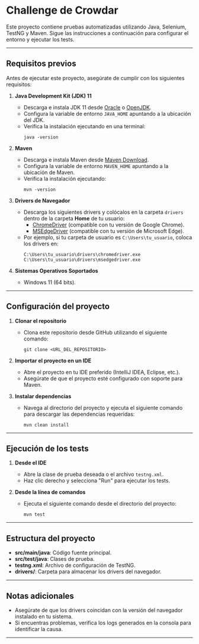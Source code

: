 # Challenge de Crowdar

Este proyecto contiene pruebas automatizadas utilizando Java, Selenium, TestNG y Maven. Sigue las instrucciones a continuación para configurar el entorno y ejecutar los tests.

---

## Requisitos previos

Antes de ejecutar este proyecto, asegúrate de cumplir con los siguientes requisitos:

1. **Java Development Kit (JDK) 11**
    - Descarga e instala JDK 11 desde [Oracle](https://www.oracle.com/java/technologies/javase-jdk11-downloads.html) o [OpenJDK](https://openjdk.org/).
    - Configura la variable de entorno `JAVA_HOME` apuntando a la ubicación del JDK.
    - Verifica la instalación ejecutando en una terminal:
      ```
      java -version
      ```

2. **Maven**
    - Descarga e instala Maven desde [Maven Download](https://maven.apache.org/download.cgi).
    - Configura la variable de entorno `MAVEN_HOME` apuntando a la ubicación de Maven.
    - Verifica la instalación ejecutando:
      ```
      mvn -version
      ```

3. **Drivers de Navegador**
    - Descarga los siguientes drivers y colócalos en la carpeta `drivers` dentro de la carpeta **Home** de tu usuario:
        - [ChromeDriver](https://sites.google.com/chromium.org/driver/) (compatible con tu versión de Google Chrome).
        - [MSEdgeDriver](https://developer.microsoft.com/en-us/microsoft-edge/tools/webdriver/) (compatible con tu versión de Microsoft Edge).
    - Por ejemplo, si tu carpeta de usuario es `C:\Users\tu_usuario`, coloca los drivers en:
      ```
      C:\Users\tu_usuario\drivers\chromedriver.exe
      C:\Users\tu_usuario\drivers\msedgedriver.exe
      ```

4. **Sistemas Operativos Soportados**
    - Windows 11 (64 bits).

---

## Configuración del proyecto

1. **Clonar el repositorio**
    - Clona este repositorio desde GitHub utilizando el siguiente comando:
      ```
      git clone <URL_DEL_REPOSITORIO>
      ```

2. **Importar el proyecto en un IDE**
    - Abre el proyecto en tu IDE preferido (IntelliJ IDEA, Eclipse, etc.).
    - Asegúrate de que el proyecto esté configurado con soporte para Maven.

3. **Instalar dependencias**
    - Navega al directorio del proyecto y ejecuta el siguiente comando para descargar las dependencias requeridas:
      ```
      mvn clean install
      ```

---

## Ejecución de los tests

1. **Desde el IDE**
    - Abre la clase de prueba deseada o el archivo `testng.xml`.
    - Haz clic derecho y selecciona "Run" para ejecutar los tests.

2. **Desde la línea de comandos**
    - Ejecuta el siguiente comando desde el directorio del proyecto:
      ```
      mvn test
      ```

---

## Estructura del proyecto

- **src/main/java**: Código fuente principal.
- **src/test/java**: Clases de prueba.
- **testng.xml**: Archivo de configuración de TestNG.
- **drivers/**: Carpeta para almacenar los drivers del navegador.

---

## Notas adicionales

- Asegúrate de que los drivers coincidan con la versión del navegador instalado en tu sistema.
- Si encuentras problemas, verifica los logs generados en la consola para identificar la causa.

---